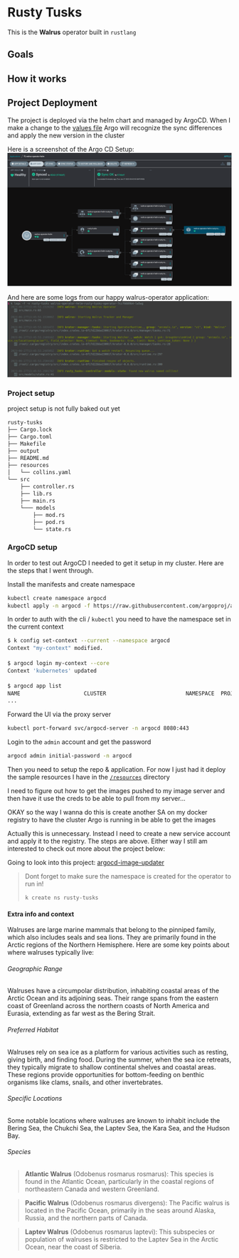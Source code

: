 # Rusty Tusks

This is the __Walrus__ operator built in `rustlang`

## Goals

## How it works

## Project Deployment

The project is deployed via the helm chart and managed by ArgoCD. When I make a change to the [values file](charts/rusty-tusks-operator/rusty-tusks-operator-values.yaml) Argo will recognize the sync differences and apply the new version in the cluster

Here is a screenshot of the Argo CD Setup:
![Argo CD Setup](assets/rusty-tusks-operator-argocd.png)

And here are some logs from our happy walrus-operator application:
![Happy Application Logs](assets/rusty-tusks-operator-logs.png)

### Project setup

project setup is not fully baked out yet

```
rusty-tusks
├── Cargo.lock
├── Cargo.toml
├── Makefile
├── output
├── README.md
├── resources
│   └── collins.yaml
└── src
    ├── controller.rs
    ├── lib.rs
    ├── main.rs
    └─── models
        ├── mod.rs
        ├── pod.rs
        └── state.rs
```

### ArgoCD setup

In order to test out ArgoCD I needed to get it setup in my cluster. Here are the steps that I went through.

Install the manifests and create namespace
```bash
kubectl create namespace argocd
kubectl apply -n argocd -f https://raw.githubusercontent.com/argoproj/argo-cd/stable/manifests/install.yaml
```

In order to auth with the cli / `kubectl` you need to have the namespace set in the current context
```bash
$ k config set-context --current --namespace argocd
Context "my-context" modified.

$ argocd login my-context --core
Context 'kubernetes' updated

$ argocd app list
NAME                    CLUSTER                         NAMESPACE  PROJECT  STATUS  HEALTH   SYNCPOLICY  CONDITIONS  REPO                                      PATH       TARGET
...
```

Forward the UI via the proxy server
```bash
kubectl port-forward svc/argocd-server -n argocd 8080:443
```

Login to the `admin` account and get the password
```bash
argocd admin initial-password -n argocd
```

Then you need to setup the repo & application. For now I just had it deploy the sample resources I have in the [`/resources`](/resources) directory

I need to figure out how to get the images pushed to my image server and then have it
use the creds to be able to pull from my server...

OKAY so the way I wanna do this is create another SA on my docker registry to have the cluster Argo is running in be able to get the images

Actually this is unnecessary. Instead I need to create a new service account and apply it to the registry. The steps are above. Either way I still am interested to check out more about the project below:

Going to look into this project: [argocd-image-updater](https://argocd-image-updater.readthedocs.io/en/stable/install/installation/)

> Dont forget to make sure the namespace is created for the operator to run in!
>
> ```bash
> k create ns rusty-tusks
> ```


#### Extra info and context


Walruses are large marine mammals that belong to the pinniped family, which also includes seals and sea lions. They are primarily found in the Arctic regions of the Northern Hemisphere. Here are some key points about where walruses typically live:

###### Geographic Range

Walruses have a circumpolar distribution, inhabiting coastal areas of the Arctic Ocean and its adjoining seas. Their range spans from the eastern coast of Greenland across the northern coasts of North America and Eurasia, extending as far west as the Bering Strait.

###### Preferred Habitat

Walruses rely on sea ice as a platform for various activities such as resting, giving birth, and finding food. During the summer, when the sea ice retreats, they typically migrate to shallow continental shelves and coastal areas. These regions provide opportunities for bottom-feeding on benthic organisms like clams, snails, and other invertebrates.

###### Specific Locations
Some notable locations where walruses are known to inhabit include the Bering Sea, the Chukchi Sea, the Laptev Sea, the Kara Sea, and the Hudson Bay.

###### Species
>   __Atlantic Walrus__ (Odobenus rosmarus rosmarus): This species is found in the Atlantic Ocean, particularly in the coastal regions of northeastern Canada and western Greenland.

>   __Pacific Walrus__ (Odobenus rosmarus divergens): The Pacific walrus is located in the Pacific Ocean, primarily in the seas around Alaska, Russia, and the northern parts of Canada.

>   __Laptev Walrus__ (Odobenus rosmarus laptevi): This subspecies or population of walruses is restricted to the Laptev Sea in the Arctic Ocean, near the coast of Siberia.
